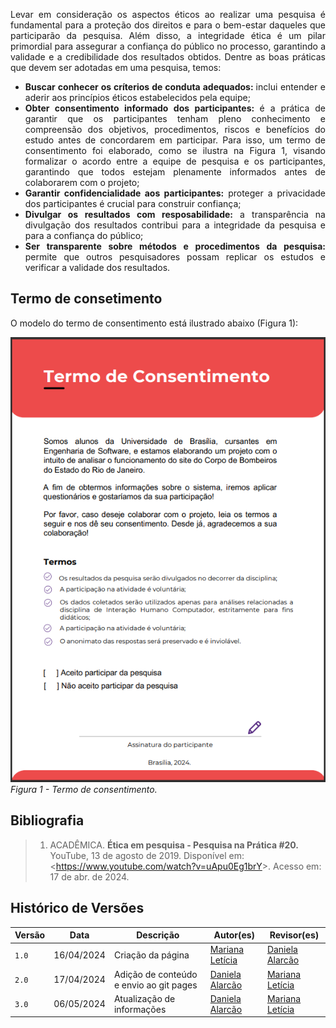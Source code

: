 <p style="text-align: justify;"> Levar em consideração os aspectos éticos ao realizar uma pesquisa é fundamental para a proteção dos direitos e para o bem-estar daqueles que participarão da pesquisa. Além disso, a integridade ética é um pilar primordial para assegurar a confiança do público no processo, garantindo a validade e a credibilidade dos resultados obtidos. Dentre as boas práticas que devem ser adotadas em uma pesquisa, temos: </p>
<ul style="text-align: justify;">
<li><strong>Buscar conhecer os críterios de conduta adequados: </strong>inclui entender e aderir aos princípios éticos estabelecidos pela equipe; </li>
<li><strong> Obter consentimento informado dos participantes: </strong> é a prática de garantir que os participantes tenham pleno conhecimento e compreensão dos objetivos, procedimentos, riscos e benefícios do estudo antes de concordarem em participar. Para isso, um termo de consentimento foi elaborado, como se ilustra na Figura 1, visando formalizar o acordo entre a equipe de pesquisa e os participantes, garantindo que todos estejam plenamente informados antes de colaborarem com o projeto;</li>
<li><strong>Garantir confidencialidade aos participantes:</strong> proteger a privacidade dos participantes é crucial para construir confiança;</li>
<li><strong>Divulgar os resultados com resposabilidade:</strong> a transparência na divulgação dos resultados contribui para a integridade da pesquisa e para a confiança do público; </li>
<li><strong> Ser transparente sobre métodos e procedimentos da pesquisa: </strong>permite que outros pesquisadores possam replicar os estudos e verificar a validade dos resultados. </li> 
</ul>

## Termo de consetimento
<p style="text-align: justify;"> O modelo do termo de consentimento está ilustrado abaixo (Figura 1):  </p>

![Termo de consentimento](img/TermoConsentimento.png)<br>
*Figura 1 - Termo de consentimento.* <br>


## Bibliografia
> 1. ACADÊMICA. <strong>Ética em pesquisa - Pesquisa na Prática #20. </strong> YouTube, 13 de agosto de 2019. Disponível em: <<https://www.youtube.com/watch?v=uApu0Eg1brY>>. Acesso em: 17 de abr. de 2024.


## Histórico de Versões

| Versão |    Data    | Descrição                                 | Autor(es)                                       | Revisor(es)                                    |
| ------ | :--------: | ----------------------------------------- | ----------------------------------------------- | ---------------------------------------------- |
| `1.0`   | 16/04/2024 | Criação da página                         | [Mariana Letícia](https://github.com/Marianannn) | [Daniela Alarcão](https://github.com/danialarcao)         |
| `2.0`   | 17/04/2024 | Adição de conteúdo e envio ao git pages                        | [Daniela Alarcão](https://github.com/danialarcao) | [Mariana Letícia](https://github.com/Marianannn)         |
| `3.0`   | 06/05/2024 | Atualização de informações                        | [Daniela Alarcão](https://github.com/danialarcao) | [Mariana Letícia](https://github.com/Marianannn)         |
